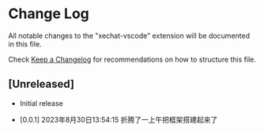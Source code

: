 # Change Log

All notable changes to the "xechat-vscode" extension will be documented in this file.

Check [Keep a Changelog](http://keepachangelog.com/) for recommendations on how to structure this file.

## [Unreleased]

- Initial release

- [0.0.1] 2023年8月30日13:54:15 折腾了一上午把框架搭建起来了